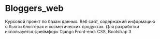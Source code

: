 # Bloggers_web
Курсовой проект по базам данных. Веб сайт, содержажий информацию о бьюти блоггерах и косметических продуктах. Для разработки используется фреймфорк Django
Front-end: CSS, Bootstrap 3 